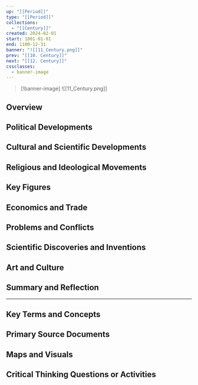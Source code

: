 ```yaml
---
up: "[[Period]]"
type: "[[Period]]"
collections:
  - "[[Century]]"
created: 2024-02-01
start: 1001-01-01
end: 1100-12-31
banner: "![[11_Century.png]]"
prev: "[[10. Century]]"
next: "[[12. Century]]"
cssclasses:
  - banner-image
---
```

>[!banner-image] ![[11_Century.png]]
>
## Overview
## Political Developments
## Cultural and Scientific Developments
## Religious and Ideological Movements
## Key Figures
## Economics and Trade
## Problems and Conflicts
## Scientific Discoveries and Inventions
## Art and Culture
## Summary and Reflection
---
## Key Terms and Concepts
## Primary Source Documents
## Maps and Visuals
## Critical Thinking Questions or Activities


